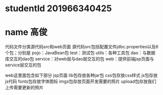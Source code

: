 # studentId 201966340425
# name 高俊
代码文件分类源代码src和web页面
源代码src包括配置文件jdbc.properties以及6个包；分别是
  pojo：JavaBean包
  test：测试包
  utils：各种工具包
  dao：与数据库交互的dao包
  service：对web层与dao层交互的包
  web：提供前端jsp页面与service层交互的包
  
web这里面包含如下部分
  jsp页面
  lib包存放各种jar包
  css包存放css样式
  js包存放js代码
  fonts包存放字体图标
  imgs包存放页面开发需要的照片
  upload包存放我们上传需要更新的照片

